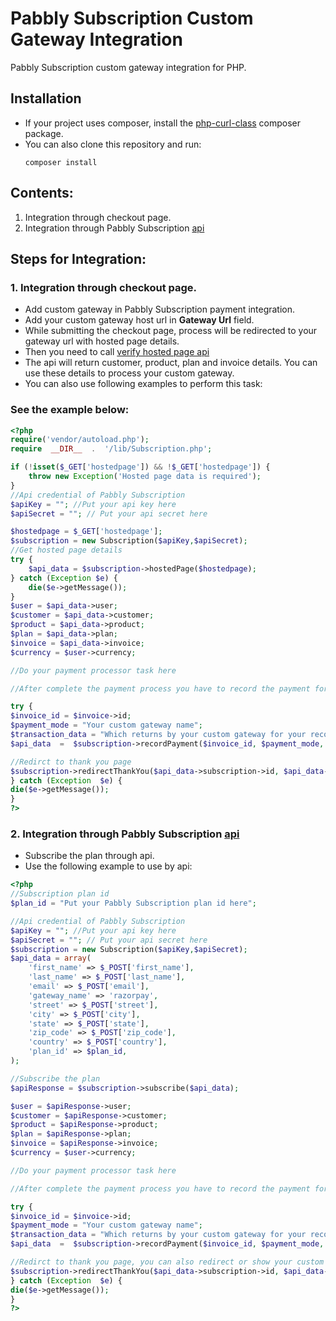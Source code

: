 
# Pabbly Subscription Custom Gateway Integration

Pabbly Subscription custom gateway integration for PHP.

## Installation

* If your project uses composer, install the [php-curl-class](https://github.com/php-curl-class/php-curl-class) composer package.
* You can also clone this repository and run:
	```code 
	composer install
	```
## Contents:

1. 	Integration through checkout page.
2. 	Integration through Pabbly Subscription [api](https://www.pabbly.com/subscriptions/api/#section2)

## Steps for Integration:

### 1. Integration through checkout page.
*	Add custom gateway in Pabbly Subscription payment integration.
*	Add your custom gateway host url in **Gateway Url** field.
* While submitting the checkout page, process will be redirected to your gateway url with hosted page details.
*  Then you need to call [verify hosted page api](https://www.pabbly.com/subscriptions/api/#section26)
* The api will return customer, product, plan and invoice details. You can use these details to process your custom gateway.
* You can also use following examples to perform this task:

### See the example below:

```php
<?php
require('vendor/autoload.php');
require  __DIR__  .  '/lib/Subscription.php';

if (!isset($_GET['hostedpage']) && !$_GET['hostedpage']) {
    throw new Exception('Hosted page data is required');
}
//Api credential of Pabbly Subscription
$apiKey = ""; //Put your api key here
$apiSecret = ""; // Put your api secret here

$hostedpage = $_GET['hostedpage'];
$subscription = new Subscription($apiKey,$apiSecret);
//Get hosted page details
try {
    $api_data = $subscription->hostedPage($hostedpage);
} catch (Exception $e) {
    die($e->getMessage());
}
$user = $api_data->user;
$customer = $api_data->customer;
$product = $api_data->product;
$plan = $api_data->plan;
$invoice = $api_data->invoice;
$currency = $user->currency;

//Do your payment processor task here

//After complete the payment process you have to record the payment for the invoice due. Use the following example for that:

try {
$invoice_id = $invoice->id;
$payment_mode = "Your custom gateway name";
$transaction_data = "Which returns by your custom gateway for your record"; //string/object
$api_data  =  $subscription->recordPayment($invoice_id, $payment_mode, $payment_note, $transaction_data);

//Redirct to thank you page
$subscription->redirectThankYou($api_data->subscription->id, $api_data->subscription->customer_id);
} catch (Exception  $e) {
die($e->getMessage());
}
?>
```

### 2. 	Integration through Pabbly Subscription [api](https://www.pabbly.com/subscriptions/api/#section2)

* Subscribe the plan through api.
* Use the following example to use by api:
```php
<?php
//Subscription plan id
$plan_id = "Put your Pabbly Subscription plan id here";

//Api credential of Pabbly Subscription
$apiKey = ""; //Put your api key here
$apiSecret = ""; // Put your api secret here
$subscription = new Subscription($apiKey,$apiSecret);
$api_data = array(
    'first_name' => $_POST['first_name'],
    'last_name' => $_POST['last_name'],
    'email' => $_POST['email'],
    'gateway_name' => 'razorpay',
    'street' => $_POST['street'],
    'city' => $_POST['city'],
    'state' => $_POST['state'],
    'zip_code' => $_POST['zip_code'],
    'country' => $_POST['country'],
    'plan_id' => $plan_id,
);

//Subscribe the plan
$apiResponse = $subscription->subscribe($api_data);

$user = $apiResponse->user;
$customer = $apiResponse->customer;
$product = $apiResponse->product;
$plan = $apiResponse->plan;
$invoice = $apiResponse->invoice;
$currency = $user->currency;

//Do your payment processor task here

//After complete the payment process you have to record the payment for the invoice due. Use the following example for that:

try {
$invoice_id = $invoice->id;
$payment_mode = "Your custom gateway name";
$transaction_data = "Which returns by your custom gateway for your record"; //string/object
$api_data  =  $subscription->recordPayment($invoice_id, $payment_mode, $payment_note, $transaction_data);

//Redirct to thank you page, you can also redirect or show your custom thank you page
$subscription->redirectThankYou($api_data->subscription->id, $api_data->subscription->customer_id);
} catch (Exception  $e) {
die($e->getMessage());
}
?>
```
